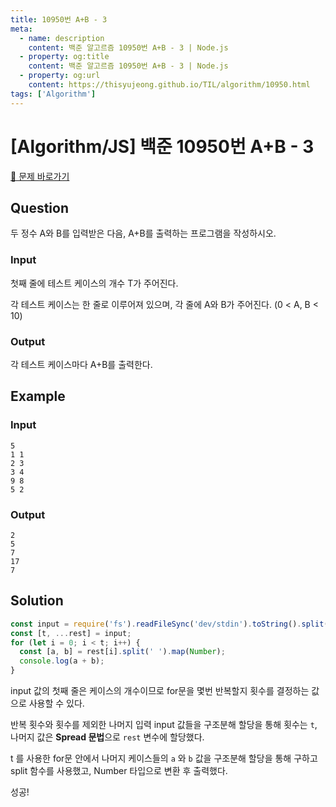 ```yaml
---
title: 10950번 A+B - 3
meta:
  - name: description
    content: 백준 알고르즘 10950번 A+B - 3 | Node.js
  - property: og:title
    content: 백준 알고르즘 10950번 A+B - 3 | Node.js
  - property: og:url
    content: https://thisyujeong.github.io/TIL/algorithm/10950.html
tags: ['Algorithm']
---
```


# [Algorithm/JS] 백준 10950번 A+B - 3

[🔗 문제 바로가기](https://www.acmicpc.net/problem/10950)

## Question

두 정수 A와 B를 입력받은 다음, A+B를 출력하는 프로그램을 작성하시오.

### Input

첫째 줄에 테스트 케이스의 개수 T가 주어진다.

각 테스트 케이스는 한 줄로 이루어져 있으며, 각 줄에 A와 B가 주어진다. (0 < A, B < 10)

### Output

각 테스트 케이스마다 A+B를 출력한다.

## Example

### Input

```
5
1 1
2 3
3 4
9 8
5 2
```

### Output

```
2
5
7
17
7
```

## Solution

```js
const input = require('fs').readFileSync('dev/stdin').toString().split('\n');
const [t, ...rest] = input;
for (let i = 0; i < t; i++) {
  const [a, b] = rest[i].split(' ').map(Number);
  console.log(a + b);
}
```

input 값의 첫째 줄은 케이스의 개수이므로 for문을 몇번 반복할지 횟수를 결정하는 값으로 사용할 수 있다.

반복 횟수와 횟수를 제외한 나머지 입력 input 값들을 구조분해 할당을 통해 횟수는 `t`, 나머지 값은 **Spread 문법**으로 `rest` 변수에 할당했다.

t 를 사용한 for문 안에서 나머지 케이스들의 `a` 와 `b` 값을 구조분해 할당을 통해 구하고 split 함수를 사용했고, Number 타입으로 변환 후 출력했다.

성공!
